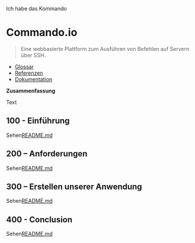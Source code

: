 Ich habe das Kommando

# Commando.io

> Eine webbasierte Plattform zum Ausführen von Befehlen auf Servern über SSH.

-   [Glossar](./GLOSSARY.md)
-   [Referenzen](./REFERENCES.md)
-   [Dokumentation](./DOCUMENTATION.md)

**Zusammenfassung**

Text

## 100 - Einführung

Sehen[README.md](./100/README.md)

## 200 – Anforderungen

Sehen[README.md](./200/README.md)

## 300 – Erstellen unserer Anwendung

Sehen[README.md](./300/README.md)

## 400 - Conclusion

Sehen[README.md](./400/README.md)
